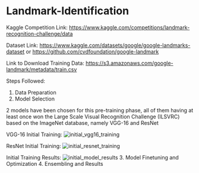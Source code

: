 # Landmark-Identification
Kaggle Competition Link: https://www.kaggle.com/competitions/landmark-recognition-challenge/data

Dataset Link: https://www.kaggle.com/datasets/google/google-landmarks-dataset or https://github.com/cvdfoundation/google-landmark

Link to Download Training Data: https://s3.amazonaws.com/google-landmark/metadata/train.csv

Steps Followed:
1. Data Preparation
2. Model Selection

2 models have been chosen for this pre-training phase, all of them having at least once won the Large Scale Visual Recognition Challenge (ILSVRC) based on the ImageNet database, namely VGG-16 and ResNet

VGG-16 Initial Training:
![initial_vgg16_training](https://github.com/rashika-dabas/Landmark-Identification/assets/77570881/599ef516-10a8-4737-8e84-34c1100c1fe9)

ResNet Initial Training:
![initial_resnet_training](https://github.com/rashika-dabas/Landmark-Identification/assets/77570881/cc919edb-d0a2-4eff-a504-67825e4eeeea)

Initial Training Results:
![initial_model_results](https://github.com/rashika-dabas/Landmark-Identification/assets/77570881/af5abf6e-33f1-4462-84ae-24818a1b674b)
3. Model Finetuning and Optimization
4. Ensembling and Results

